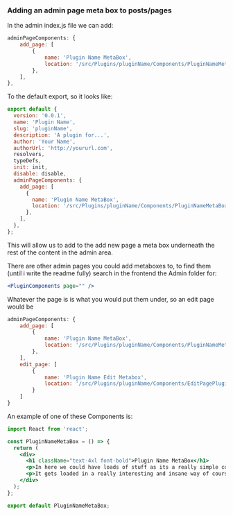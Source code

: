 ### Adding an admin page meta box to posts/pages

In the admin index.js file we can add:

```js
adminPageComponents: {
    add_page: [
        {
            name: 'Plugin Name MetaBox',
            location: '/src/Plugins/pluginName/Components/PluginNameMetaBox',
        },
    ],
},
```

To the default export, so it looks like:

```js
export default {
  version: '0.0.1',
  name: 'Plugin Name',
  slug: 'pluginName',
  description: 'A plugin for...',
  author: 'Your Name',
  authorUrl: 'http://yoururl.com',
  resolvers,
  typeDefs,
  init: init,
  disable: disable,
  adminPageComponents: {
    add_page: [
      {
        name: 'Plugin Name MetaBox',
        location: '/src/Plugins/pluginName/Components/PluginNameMetaBox',
      },
    ],
  },
};
```

This will allow us to add to the add new page a meta box underneath the rest of the content in the admin area.

There are other admin pages you could add metaboxes to, to find them (until i write the readme fully) search in the frontend the Admin folder for:

```jsx
<PluginComponents page="" />
```

Whatever the page is is what you would put them under, so an edit page would be

```js
adminPageComponents: {
    add_page: [
        {
            name: 'Plugin Name MetaBox',
            location: '/src/Plugins/pluginName/Components/PluginNameMetaBox',
        },
    ],
    edit_page: [
        {
            name: 'Plugin Name Edit Metabox',
            location: '/src/Plugins/pluginName/Components/EditPagePluginMetaBox',
        }
    ]
}
```

An example of one of these Components is:

```jsx
import React from 'react';

const PluginNameMetaBox = () => {
  return (
    <div>
      <h1 className="text-4xl font-bold">Plugin Name MetaBox</h1>
      <p>In here we could have loads of stuff as its a really simple component!</p>
      <p>It gets loaded in a really interesting and insane way of course.</p>
    </div>
  );
};

export default PluginNameMetaBox;
```
